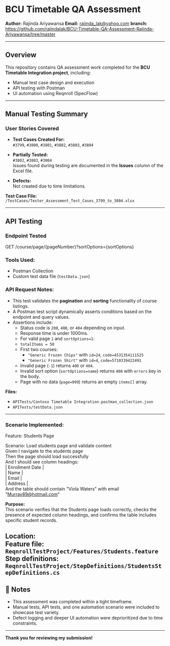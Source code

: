 #  BCU Timetable QA Assessment  
**Author:** Rajinda Ariyawansa 
**Email:** rajinda_lak@yahoo.com
**branch:** https://github.com/rajindalak/BCU-Timetable-QA-Assessment-Rajinda-Ariyawansa/tree/master


---

##  Overview

This repository contains QA assessment work completed for the **BCU Timetable Integration project**, including:

-  Manual test case design and execution
-  API testing with Postman
-  UI automation using Reqnroll (SpecFlow)

---

##  Manual Testing Summary

### User Stories Covered

- **Test Cases Created For:**  
  `#3799`, `#3800`, `#3801`, `#3802`, `#3803`, `#3804`

- **Partially Tested:**  
  `#3802`, `#3803`, `#3804`  
  Issues found during testing are documented in the **Issues** column of the Excel file.

-  **Defects:**  
  Not created due to time limitations.

 **Test Case File:**  
`/TestCases/Tester_Assessment_Test_Cases_3799_to_3804.xlsx`

---

##  API Testing

### Endpoint Tested
GET /course/page/{pageNumber}?sortOptions={sortOptions}

### Tools Used:
- Postman Collection
- Custom test data file (`testData.json`)

### API Request Notes:
- This test validates the **pagination** and **sorting** functionality of course listings.
- A Postman test script dynamically asserts conditions based on the endpoint and query values.
- Assertions include:
  -  Status code is `200`, `400`, or `404` depending on input.
  -  Response time is under 1000ms.
  -  For valid page `1` and `sortOptions=1`:
    - `totalItems = 50`
    - First two courses:
      - `"Generic Frozen Chips"` with `id=24`, `code=4531354111525`
      - `"Generic Frozen Shirt"` with `id=4`, `code=5710339422491`
  -  Invalid page (`-1`) returns `400` or `404`.
  -  Invalid sort option (`sortOptions=name`) returns `400` with `errors` key in the body.
  -  Page with no data (`page=999`) returns an empty `items[]` array.

 **Files:**
- `APITests/Contoso Timetable Integration.postman_collection.json`
- `APITests/testData.json`

---

### Scenario Implemented:
Feature: Students Page

Scenario: Load students page and validate content  
Given I navigate to the students page  
Then the page should load successfully  
And I should see column headings:  
  | Enrollment Date |  
  | Name            |  
  | Email           |  
  | Address         |  
And the table should contain "Viola Waters" with email "Murray89@hotmail.com"

 **Purpose:**  
This scenario verifies that the Students page loads correctly, checks the presence of expected column headings, and confirms the table includes specific student records.

 **Location:**  
Feature file: `ReqnrollTestProject/Features/Students.feature`  
Step definitions: `ReqnrollTestProject/StepDefinitions/StudentsStepDefinitions.cs`
---


## 📝 Notes

- This assessment was completed within a tight timeframe.
- Manual tests, API tests, and one automation scenario were included to showcase test variety.
- Defect logging and deeper UI automation were deprioritized due to time constraints.

---

**Thank you for reviewing my submission!**

